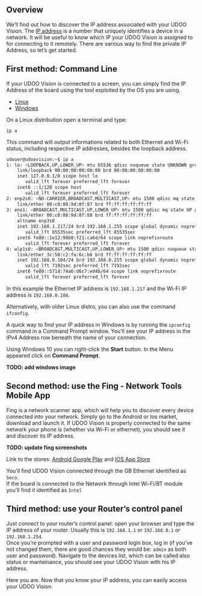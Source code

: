 ## Overview

We’ll find out how to discover the IP address associated with your UDOO Vision. The [IP address](https://en.wikipedia.org/wiki/IP_address) is a number that uniquely identifies a device in a network. It will be useful to know which IP your UDOO Vision is assigned to for connecting to it remotely.
There are various way to find the private IP Address, so let’s get started.

## First method: Command Line

If your UDOO Vision is connected to a screen, you can simply find the IP Address of the board using the tool exploited by the OS you are using.

<div>
 <ul id="ip-examples" class="nav nav-tabs" role="tablist">
  <li role="presentation" class="active"><a href="#ip-linux" aria-controls="linux" role="tab" data-toggle="tab">Linux</a></li>
  <li role="presentation"><a href="#ip-windows" aria-controls="windows" role="tab" data-toggle="tab">Windows</a></li>
 </ul>

 <div class="tab-content">
  <div role="tabpanel" class="tab-pane active" id="ip-linux">

On a Linux distribution open a terminal and type:

    ip a

This command will output informations related to both Ethernet and Wi-Fi status, including respective IP addresses, besides the loopback address.

```bash
udooer@udoovision:~$ ip a
1: lo: <LOOPBACK,UP,LOWER_UP> mtu 65536 qdisc noqueue state UNKNOWN group default qlen 1000
    link/loopback 00:00:00:00:00:00 brd 00:00:00:00:00:00
    inet 127.0.0.1/8 scope host lo
       valid_lft forever preferred_lft forever
    inet6 ::1/128 scope host 
       valid_lft forever preferred_lft forever
2: enp2s0: <NO-CARRIER,BROADCAST,MULTICAST,UP> mtu 1500 qdisc mq state DOWN group default qlen 1000
    link/ether 00:c0:08:9d:8f:87 brd ff:ff:ff:ff:ff:ff
3: eno1: <BROADCAST,MULTICAST,UP,LOWER_UP> mtu 1500 qdisc mq state UP group default qlen 1000
    link/ether 00:c0:08:9d:8f:88 brd ff:ff:ff:ff:ff:ff
    altname enp3s0
    inet 192.168.1.217/24 brd 192.168.1.255 scope global dynamic noprefixroute eno1
       valid_lft 85535sec preferred_lft 85535sec
    inet6 fe80::1e12:98b8:f21:ca6d/64 scope link noprefixroute 
       valid_lft forever preferred_lft forever
4: wlp1s0: <BROADCAST,MULTICAST,UP,LOWER_UP> mtu 1500 qdisc noqueue state UP group default qlen 1000
    link/ether 3c:58:c2:fa:6c:b6 brd ff:ff:ff:ff:ff:ff
    inet 192.168.0.104/24 brd 192.168.0.255 scope global dynamic noprefixroute wlp1s0
       valid_lft 7192sec preferred_lft 7192sec
    inet6 fe80::571d:74a6:d6c7:ed4b/64 scope link noprefixroute 
       valid_lft forever preferred_lft forever
```
In this example the Ethernet IP address is `192.168.1.217` and the Wi-Fi IP address is `192.168.0.104`.

Alternatively, with older Linux distro, you can also use the command `ifconfig`.

  </div>
  <div role="tabpanel" class="tab-pane" id="ip-windows">

A quick way to find your IP address in Windows is by running the `ipconfig` command in a Command Prompt window. You’ll see your IP address in the IPv4 Address row beneath the name of your connection.  

Using Windows 10 you can right-click the **Start** button. In the Menu appeared click on **Command Prompt**.

**TODO: add windows image**<!--<a href="../img/ip_find/win_ipconfig.png"><img class="alignnone size-full wp-image-2486" src="../img/ip_find/win_ipconfig.png" alt="fing-network-scanner" width="540" height="290" /></a>-->

  </div>
 </div>
</div>
<script>
$('#ip-examples a').click(function (e) {
  e.preventDefault()
  $(this).tab('show')
})
</script>


## Second method: use the Fing - Network Tools Mobile App

Fing is a network scanner app, which will help you to discover every device connected into your network. Simply go to the Android or Ios market, download and launch it. If UDOO Vision is properly connected to the same network your phone is (whether via Wi-Fi or ethernet), you should see it and discover its IP address.

**TODO: update fing screenshots**<!--<a href="../img/ip_find/fing.jpg"><img class="alignnone size-full wp-image-2486" src="../img/ip_find/fing.jpg" alt="fing.jpg" width="500" height="193" /></a>-->

Link to the stores: [Android Google Play](https://play.google.com/store/apps/details?id=com.overlook.android.fing) and [IOS App Store](https://itunes.apple.com/us/app/fing-network-scanner/id430921107?mt=8)

You'll find UDOO Vision connected through the GB Ethernet identified as `Seco`.  
If the board is connected to the Network through Intel Wi-Fi/BT module you'll find it identified as `Intel`


## Third method: use your Router’s control panel

Just connect to your router’s control panel: open your browser and type the IP address of your router. Usually this is `192.168.1.1` or `192.168.0.1` or `192.168.1.254`.  
Once you’re prompted with a user and password login box, log in (if you’ve not changed them, there are good chances they would be: `admin` as both user and password).
Navigate to the devices list, which can be called also status or manteinance, you should see your UDOO Vision with his IP address.

Here you are. Now that you know your IP address, you can easily access your UDOO Vision.
